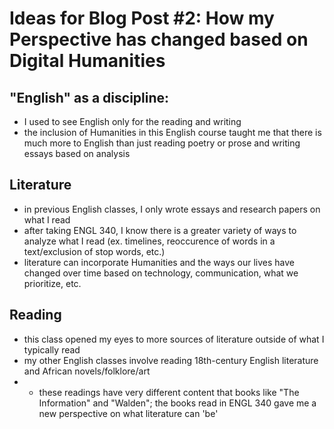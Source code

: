 # Ideas for Blog Post #2: How my Perspective has changed based on Digital Humanities

## "English" as a discipline:
- I used to see English only for the reading and writing
- the inclusion of Humanities in this English course taught me that there is much more to English than just reading poetry or prose and writing essays based on analysis

## Literature
- in previous English classes, I only wrote essays and research papers on what I read
- after taking ENGL 340, I know there is a greater variety of ways to analyze what I read (ex. timelines, reoccurence of words in a text/exclusion of stop words, etc.)
- literature can incorporate Humanities and the ways our lives have changed over time based on technology, communication, what we prioritize, etc.

## Reading

- this class opened my eyes to more sources of literature outside of what I typically read
- my other English classes involve reading 18th-century English literature and African novels/folklore/art
-  - these readings have very different content that books like "The Information" and "Walden"; the books read in ENGL 340 gave me a new perspective on what literature can 'be'